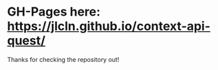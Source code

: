 # GH-Pages here: https://jlcln.github.io/context-api-quest/

Thanks for checking the repository out!

